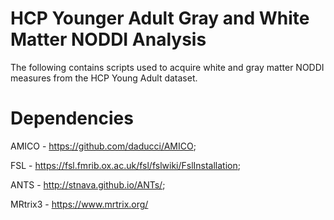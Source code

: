 # HCP Younger Adult Gray and White Matter NODDI Analysis

The following contains scripts used to acquire white and gray matter NODDI measures from the HCP Young Adult dataset.

# Dependencies
AMICO - https://github.com/daducci/AMICO;

FSL - https://fsl.fmrib.ox.ac.uk/fsl/fslwiki/FslInstallation;

ANTS - http://stnava.github.io/ANTs/;

MRtrix3 - https://www.mrtrix.org/
